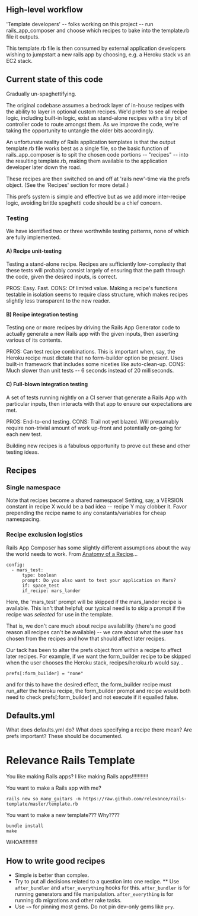## High-level workflow

'Template developers' -- folks working on this project -- run rails_app_composer and choose which recipes to bake into the template.rb file it outputs.

This template.rb file is then consumed by external application developers wishing to jumpstart a new rails app by choosing, e.g. a Heroku stack vs an EC2 stack.


## Current state of this code

Gradually un-spaghettifying. 

The original codebase assumes a bedrock layer of in-house recipes with the ability to layer in optional custom recipes. We'd prefer to see all recipe logic, including built-in logic, exist as stand-alone recipes with a tiny bit of controller code to route amongst them. As we improve the code, we're taking the opportunity to untangle the older bits accordingly.

An unfortunate reality of Rails application templates is that the output template.rb file works best as a single file, so the basic function of rails_app_composer is to spit the chosen code portions -- "recipes" -- into the resulting template.rb, making them available to the application developer later down the road.

These recipes are then switched on and off at 'rails new'-time via the prefs object. (See the 'Recipes' section for more detail.)

This prefs system is simple and effective but as we add more inter-recipe logic, avoiding brittle spaghetti code should be a chief concern.


### Testing

We have identified two or three worthwhile testing patterns, none of which are fully implemented.

#### A) Recipe unit-testing

Testing a stand-alone recipe. Recipes are sufficiently low-complexity that these tests will probably consist largely of ensuring that the path through the code, given the desired inputs, is correct.

PROS: Easy. Fast.
CONS: Of limited value. Making a recipe's functions testable in isolation seems to require class structure, which makes recipes slightly less transparent to the new reader.

#### B) Recipe integration testing

Testing one or more recipes by driving the Rails App Generator code to actually generate a new Rails app with the given inputs, then asserting various of its contents.

PROS: Can test recipe combinations. This is important when, say, the Heroku recipe must dictate that no form-builder option be present. Uses built-in framework that includes some niceties like auto-clean-up.
CONS: Much slower than unit tests -- 6 seconds instead of 20 milliseconds.

#### C) Full-blown integration testing

A set of tests running nightly on a CI server that generate a Rails App with particular inputs, then interacts with that app to ensure our expectations are met.

PROS: End-to-end testing.
CONS: Trail not yet blazed. Will presumably require non-trivial amount of work up-front and potentially on-going for each new test.

Building new recipes is a fabulous opportunity to prove out these and other testing ideas.


## Recipes

### Single namespace
Note that recipes become a shared namespace! Setting, say, a VERSION constant in recipe X would be a bad idea -- recipe Y may clobber it. Favor prepending the recipe name to any constants/variables for cheap namespacing.

### Recipe exclusion logistics
Rails App Composer has some slightly different assumptions about the way the world needs to work. From [Anatomy of a Recipe](http://railsapps.github.com/tutorial-rails-apps-composer.html#Anatomy)...

    config:
      - mars_test:
          type: boolean
          prompt: Do you also want to test your application on Mars?
          if: space_test
          if_recipe: mars_lander   

Here, the 'mars_test' prompt will be skipped if the mars_lander recipe is available. This isn't that helpful; our typical need is to skip a prompt if the recipe was *selected* for use in the template.

That is, we don't care much about recipe availability (there's no good reason all recipes can't be available) -- we care about what the user has chosen from the recipes and how that should affect later recipes.

Our tack has been to alter the prefs object from within a recipe to affect later recipes. For example, if we want the form_builder recipe to be skipped when the user chooses the Heroku stack, recipes/heroku.rb would say...

    prefs[:form_builder] = "none"

and for this to have the desired effect, the form_builder recipe must run_after the heroku recipe, the form_builder prompt and recipe would both need to check prefs[:form_builder] and not execute if it equalled false.



## Defaults.yml

What does defaults.yml do? What does specifying a recipe there mean? Are prefs important? These should be documented.


# Relevance Rails Template

You like making Rails apps? I like making Rails apps!!!!!!!!!!!

You want to make a Rails app with me?

    rails new so_many_guitars -m https://raw.github.com/relevance/rails-template/master/template.rb
    
You want to make a new template??? Why????

    bundle install
    make
    
WHOA!!!!!!!!!!

## How to write good recipes

* Simple is better than complex.
* Try to put all decisions related to a question into one recipe.
** Use `after_bundler` and `after_everything` hooks for this. `after_bundler` is for running generators and file manipulation. `after_everything` is for running db migrations and other rake tasks.
* Use `~>` for pinning most gems. Do not pin dev-only gems like `pry`.
